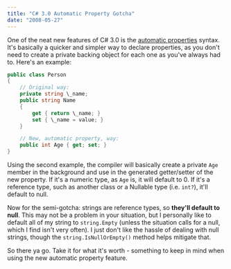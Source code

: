 ```yaml
---
title: "C# 3.0 Automatic Property Gotcha"
date: "2008-05-27"
---
```


One of the neat new features of C# 3.0 is the [automatic properties](http://weblogs.asp.net/scottgu/archive/2007/03/08/new-c-orcas-language-features-automatic-properties-object-initializers-and-collection-initializers.aspx) syntax. It's basically a quicker and simpler way to declare properties, as you don't need to create a private backing object for each one as you've always had to. Here's an example:

```csharp
public class Person
{
    // Original way:
    private string \_name;
    public string Name
    {
        get { return \_name; }
        set { \_name = value; }
    }

    // New, automatic property, way:
    public int Age { get; set; }
}
```

Using the second example, the compiler will basically create a private `Age` member in the background and use in the generated getter/setter of the new property. If it's a numeric type, as `Age` is, it will default to 0. If it's a reference type, such as another class or a Nullable type (i.e. `int?`), it'll default to null.

Now for the semi-gotcha: strings are reference types, so **they'll default to null**. This may not be a problem in your situation, but I personally like to default all of my string to `string.Empty` (unless the situation calls for a null, which I find isn't very often). I just don't like the hassle of dealing with null strings, though the `string.IsNullOrEmpty()` method helps mitigate that.

So there ya go. Take it for what it's worth - something to keep in mind when using the new automatic property feature.
